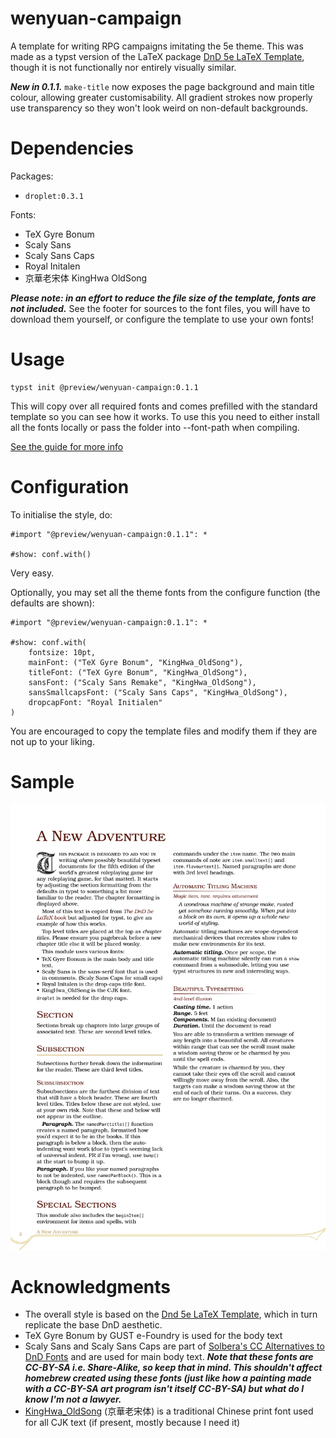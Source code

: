 # wenyuan-campaign

A template for writing RPG campaigns imitating the 5e theme. This was made as a typst version of the LaTeX package [DnD 5e LaTeX Template](https://github.com/rpgtex/DND-5e-LaTeX-Template), though it is not functionally nor entirely visually similar.

***New in 0.1.1.*** `make-title` now exposes the page background and main title colour, allowing greater customisability. All gradient strokes now properly use transparency so they won't look weird on non-default backgrounds. 

# Dependencies

Packages:
- `droplet:0.3.1`

Fonts: 
- TeX Gyre Bonum
- Scaly Sans
- Scaly Sans Caps
- Royal Initalen
- 京華老宋体 KingHwa OldSong

***Please note: in an effort to reduce the file size of the template, fonts are not included.*** See the footer for sources to the font files, you will have to download them yourself, or configure the template to use your own fonts!

# Usage

```
typst init @preview/wenyuan-campaign:0.1.1
```

This will copy over all required fonts and comes prefilled with the standard template so you can see how it works. To use this you need to either install all the fonts locally or pass the folder into --font-path when compiling.

[See the guide for more info](https://github.com/yanwenywan/typst-packages/tree/master/wenyuan-campaign/0.1.1/docs.pdf)

# Configuration

To initialise the style, do:

```typ
#import "@preview/wenyuan-campaign:0.1.1": *

#show: conf.with() 
```

Very easy.

Optionally, you may set all the theme fonts from the configure function (the defaults are shown):

```typ
#import "@preview/wenyuan-campaign:0.1.1": *

#show: conf.with(
    fontsize: 10pt,
    mainFont: ("TeX Gyre Bonum", "KingHwa_OldSong"),
    titleFont: ("TeX Gyre Bonum", "KingHwa_OldSong"),
    sansFont: ("Scaly Sans Remake", "KingHwa_OldSong"),
    sansSmallcapsFont: ("Scaly Sans Caps", "KingHwa_OldSong"),
    dropcapFont: "Royal Initialen"
) 
```

You are encouraged to copy the template files and modify them if they are not up to your liking.

# Sample

![sample](./sample.png)

# Acknowledgments

- The overall style is based on the [Dnd 5e LaTeX Template](https://github.com/rpgtex/DND-5e-LaTeX-Template), which in turn replicate the base DnD aesthetic.
- TeX Gyre Bonum by GUST e-Foundry is used for the body text
- Scaly Sans and Scaly Sans Caps are part of [Solbera's CC Alternatives to DnD Fonts](https://github.com/jonathonf/solbera-dnd-fonts) and are used for main body text. ***Note that these fonts are CC-BY-SA i.e. Share-Alike, so keep that in mind. This shouldn't affect homebrew created using these fonts (just like how a painting made with a CC-BY-SA art program isn't itself CC-BY-SA) but what do I know I'm not a lawyer.***
- [KingHwa_OldSong](https://zhuanlan.zhihu.com/p/637491623) (京華老宋体) is a traditional Chinese print font used for all CJK text (if present, mostly because I need it)

